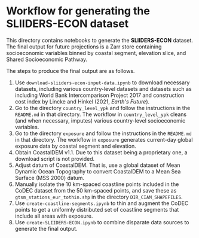 # Workflow for generating the SLIIDERS-ECON dataset

This directory contains notebooks to generate the **SLIIDERS-ECON** dataset. The final output for future projections is a Zarr store containing socioeconomic variables binned by coastal segment, elevation slice, and Shared Socioeconomic Pathway.

The steps to produce the final output are as follows.
1. Use `download-sliiders-econ-input-data.ipynb` to download necessary datasets, including various country-level datasets and datasets such as including World Bank Intercomparison Project 2017 and construction cost index by Lincke and Hinkel (2021, *Earth's Future*).
2. Go to the directory `country_level_ypk` and follow the instructions in the `README.md` in that directory. The workflow in `country_level_ypk` cleans (and when necessary, imputes) various country-level socioeconomic variables.
3. Go to the directory `exposure` and follow the instructions in the `README.md` in that directory. The workflow in `exposure` generates current-day global exposure data by coastal segment and elevation.
4. Obtain CoastalDEM v1.1. Due to this dataset being a proprietary one, a download script is not provided.
5. Adjust datum of CoastalDEM. That is, use a global dataset of Mean Dynamic Ocean Topography to convert CoastalDEM to a Mean Sea Surface (MSS 2000) datum.
6. Manually isolate the 10 km-spaced coastline points included in the CoDEC dataset from the 50 km-spaced points, and save these as `gtsm_stations_eur_tothin.shp` in the directory `DIR_CIAM_SHAPEFILES`.
7. Use `create-coastline-segments.ipynb` to thin and augment the CoDEC points to get a uniformly distributed set of coastline segments that include all areas with exposure.
8. Use `create-SLIIDERS-ECON.ipynb` to combine disparate data sources to generate the final output.
